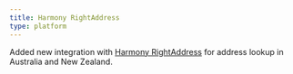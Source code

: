 ```yaml
---
title: Harmony RightAddress
type: platform
---
```


Added new integration with [Harmony RightAddress](https://harmonyrightaddress.com) for address lookup in Australia and New Zealand.